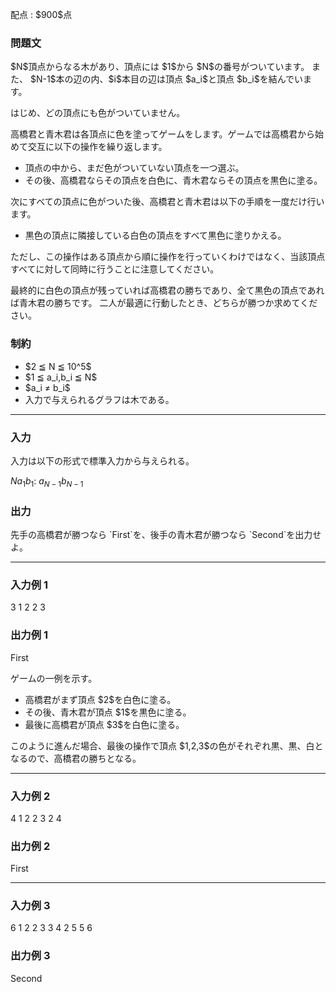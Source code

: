 
<div>

<span>

<span>

<p>
配点 : $900$点
</p>

<div>

<section>

### **問題文**

<p>
$N$頂点からなる木があり、頂点には $1$から $N$の番号がついています。
また、 $N-1$本の辺の内、$i$本目の辺は頂点 $a_i$と頂点 $b_i$を結んでいます。
</p>

<p>
はじめ、どの頂点にも色がついていません。
</p>

<p>
高橋君と青木君は各頂点に色を塗ってゲームをします。ゲームでは高橋君から始めて交互に以下の操作を繰り返します。
</p>

<ul>

<li>
頂点の中から、まだ色がついていない頂点を一つ選ぶ。
</li>

<li>
その後、高橋君ならその頂点を白色に、青木君ならその頂点を黒色に塗る。
</li>

</ul>

<p>
次にすべての頂点に色がついた後、高橋君と青木君は以下の手順を一度だけ行います。
</p>

<ul>

<li>
黒色の頂点に隣接している白色の頂点をすべて黒色に塗りかえる。
</li>

</ul>

<p>
ただし、この操作はある頂点から順に操作を行っていくわけではなく、当該頂点すべてに対して同時に行うことに注意してください。
</p>

<p>
最終的に白色の頂点が残っていれば高橋君の勝ちであり、全て黒色の頂点であれば青木君の勝ちです。
二人が最適に行動したとき、どちらが勝つか求めてください。
</p>

</section>

</div>

<div>

<section>

### **制約**

<ul>

<li>
$2 ≦ N ≦ 10^5$
</li>

<li>
$1 ≦ a_i,b_i ≦ N$
</li>

<li>
$a_i ≠ b_i$
</li>

<li>
入力で与えられるグラフは木である。
</li>

</ul>

</section>

</div>

---

<div>

<div>

<section>

### **入力**

<p>
入力は以下の形式で標準入力から与えられる。
</p>

<div>

$N$$a_1$$b_1$:
$a_{N-1}$$b_{N-1}$
</div>

</section>

</div>

<div>

<section>

### **出力**

<p>
先手の高橋君が勝つなら `First`を、後手の青木君が勝つなら `Second`を出力せよ。
</p>

</section>

</div>

</div>

---

<div>

<section>

### **入力例 1**

<div>

3
1 2
2 3

</div>

</section>

</div>

<div>

<section>

### **出力例 1**

<div>

First

</div>

<p>
ゲームの一例を示す。
</p>

<ul>

<li>
高橋君がまず頂点 $2$を白色に塗る。
</li>

<li>
その後、青木君が頂点 $1$を黒色に塗る。
</li>

<li>
最後に高橋君が頂点 $3$を白色に塗る。
</li>

</ul>

<p>
このように進んだ場合、最後の操作で頂点 $1,2,3$の色がそれぞれ黒、黒、白となるので、高橋君の勝ちとなる。
</p>

</section>

</div>

---

<div>

<section>

### **入力例 2**

<div>

4
1 2
2 3
2 4

</div>

</section>

</div>

<div>

<section>

### **出力例 2**

<div>

First

</div>

</section>

</div>

---

<div>

<section>

### **入力例 3**

<div>

6
1 2
2 3
3 4
2 5
5 6

</div>

</section>

</div>

<div>

<section>

### **出力例 3**

<div>

Second

</div>

</section>

</div>

</span>

</span>

</div>
